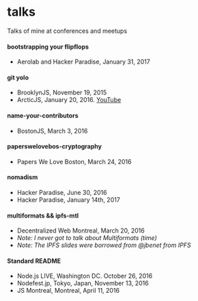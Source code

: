# talks
Talks of mine at conferences and meetups

#### bootstrapping your flipflops
  - Aerolab and Hacker Paradise, January 31, 2017

#### git yolo
  - BrooklynJS, November 19, 2015
  - ArcticJS, January 20, 2016. [YouTube](https://www.youtube.com/watch?v=_KY9ltbdoK4&list=PL3bvPCw5QCLLJUL2Q_bBI1bi9bYQ-4hci&index=3)

#### name-your-contributors
  - BostonJS, March 3, 2016

#### paperswelovebos-cryptography
  - Papers We Love Boston, March 24, 2016

#### nomadism
  - Hacker Paradise, June 30, 2016
  - Hacker Paradise, January 14th, 2017

#### multiformats && ipfs-mtl
  - Decentralized Web Montreal, March 20, 2016
  - _Note: I never got to talk about Multiformats (time)_
  - _Note: The IPFS slides were borrowed from @jbenet from IPFS_

#### Standard README
  - Node.js LIVE, Washington DC. October 26, 2016
  - Nodefest.jp, Tokyo, Japan, November 13, 2016
  - JS Montreal, Montreal, April 11, 2016

